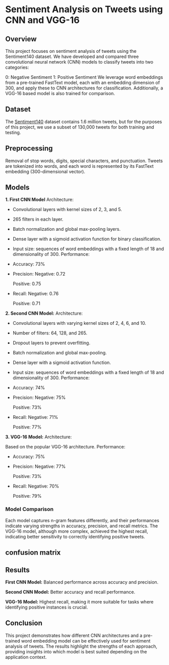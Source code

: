 # Sentiment Analysis on Tweets using CNN and VGG-16
## Overview
This project focuses on sentiment analysis of tweets using the Sentiment140 dataset. We have developed and compared three convolutional neural network (CNN) models to classify tweets into two categories:

0: Negative Sentiment
1: Positive Sentiment
We leverage word embeddings from a pre-trained FastText model, each with an embedding dimension of 300, and apply these to CNN architectures for classification. Additionally, a VGG-16 based model is also trained for comparison.
## Dataset
The [Sentiment140](https://www.kaggle.com/datasets/kazanova/sentiment140) dataset contains 1.6 million tweets, but for the purposes of this project, we use a subset of 130,000 tweets for both training and testing.
## Preprocessing
Removal of stop words, digits, special characters, and punctuation.
Tweets are tokenized into words, and each word is represented by its FastText embedding (300-dimensional vector).
## Models
**1. First CNN Model**
Architecture:

- Convolutional layers with kernel sizes of 2, 3, and 5.
- 265 filters in each layer.
- Batch normalization and global max-pooling layers.
- Dense layer with a sigmoid activation function for binary classification.
- Input size: sequences of word embeddings with a fixed length of 18 and dimensionality of 300.
Performance:

- Accuracy: 73%
- Precision:
   Negative: 0.72
   
   Positive: 0.75
- Recall:
   Negative: 0.76
   
   Positive: 0.71
   
**2. Second CNN Model:**
Architecture:

- Convolutional layers with varying kernel sizes of 2, 4, 6, and 10.
- Number of filters: 64, 128, and 265.
- Dropout layers to prevent overfitting.
- Batch normalization and global max-pooling.
- Dense layer with a sigmoid activation function.
- Input size: sequences of word embeddings with a fixed length of 18 and dimensionality of 300.
Performance:

- Accuracy: 74%
- Precision:
   Negative: 75%
  
   Positive: 73%
- Recall:
   Negative: 71%
  
   Positive: 77%

**3. VGG-16 Model:**
Architecture:

Based on the popular VGG-16 architecture.
Performance:

- Accuracy: 75%
- Precision:
   Negative: 77%
  
   Positive: 73%
- Recall:
   Negative: 70%
  
   Positive: 79%
### Model Comparison
Each model captures n-gram features differently, and their performances indicate varying strengths in accuracy, precision, and recall metrics. The VGG-16 model, although more complex, achieved the highest recall, indicating better sensitivity to correctly identifying positive tweets.

## confusion matrix

## Results
**First CNN Model:** Balanced performance across accuracy and precision.

**Second CNN Model:** Better accuracy and recall performance.

**VGG-16 Model:** Highest recall, making it more suitable for tasks where identifying positive instances is crucial.
## Conclusion
This project demonstrates how different CNN architectures and a pre-trained word embedding model can be effectively used for sentiment analysis of tweets. The results highlight the strengths of each approach, providing insights into which model is best suited depending on the application context.


